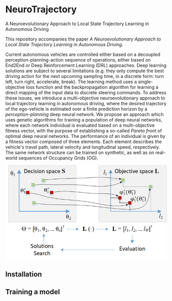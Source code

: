 # NeuroTrajectory
A Neuroevolutionary Approach to Local State Trajectory Learning in Autonomous Driving

This repository accompanies the paper *A Neuroevolutionary Approach to Local State Trajectory Learning in Autonomous Driving*.

Current autonomous vehicles are controlled either based on a decoupled perception-planning-action sequence of operations, either based on End2End or Deep Reinforcement Learning (DRL) approaches. Deep learning solutions are subject to several limitations (e.g. they only compute the best driving action for the next upcoming sampling time, in a discrete form: turn left, turn right, accelerate, break). The learning method uses a single-objective loss function and the backpropagation algorithm for learning a direct mapping of the input data to discrete steering commands. To address these issues, we introduce a multi-objective neuroevolutionary approach to local trajectory learning in autonomous driving, where the desired trajectory of the ego-vehicle is estimated over a finite prediction horizon by a *perception-planning* deep neural network. We propose an approach which uses genetic algorithms for training a population of deep neural networks, where each network individual is evaluated based on a multi-objective fitness vector, with the purpose of establishing a so-called *Pareto front* of optimal deep neural networks. The performance of an individual is given by a fitness vector composed of three elements. Each element describes the vehicle's travel path, lateral velocity and longitudinal speed, respectively. The same network structure can be trained on synthetic, as well as on real-world sequences of Occupancy Grids (OG).

![Alt text](images/pareto_optimization_problem.png?raw=true)

## Installation

## Training a model
